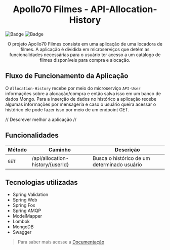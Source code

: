 <h1 align="center"> Apollo70 Filmes - API-Allocation-History</h1>

![Badge](http://img.shields.io/static/v1?label=STATUS&message=DEVELOPMENT&color=yellow&style=for-the-badge)
![Badge](http://img.shields.io/static/v1?label=RELEASE%20DATE&message=SEPTEMBER%202022&color=yellow&style=for-the-badge)

<p align="center">O projeto Apollo70 Filmes consiste em uma aplicação de uma locadora de filmes. A aplicação é dividida em microserviços que detém as funcionalidades necessárias para o usuário ter acesso a um catálogo de filmes disponíveis para compra e alocação.<p>

## Fluxo de Funcionamento da Aplicação

O `Allocation-History` recebe por meio do microserviço `API-User` informações sobre a alocação/compra e então salva isso em um banco de dados Mongo. Para a inserção de dados no histórico a aplicação recebe algumas informações por mensageria e caso o usuário queira acessar o histórico ele pode fazer isso por meio de um endpoint GET.

// Descrever melhor a aplicação //

## Funcionalidades

| Método | Caminho | Descrição |
|---|---|---|
| `GET` | /api/allocation-history/{userId} | Busca o histórico de um determinado usuário|

## Tecnologias utilizadas
- Spring Validation
- Spring Web
- Spring Fox
- Spring AMQP
- ModelMapper
- Lombok
- MongoDB
- Swagger

> Para saber mais acesse a [Documentação](https://movieallocationhistory.herokuapp.com/swagger-ui/index.html)
